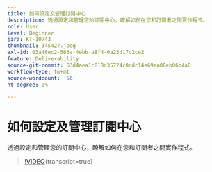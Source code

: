 ```yaml
---
title: 如何設定及管理訂閱中心
description: 透過設定和管理您的訂閱中心，瞭解如何在您和訂閱者之間實作程式。
role: User
level: Beginner
jira: KT-10743
thumbnail: 345427.jpeg
exl-id: 03a46ec2-563a-4ebb-a8f4-0a23d17c2ce2
feature: Deliverability
source-git-commit: 63d4aea1c818d35724c0cdc14e69ea00eb06b4a0
workflow-type: tm+mt
source-wordcount: '56'
ht-degree: 0%

---
```


# 如何設定及管理訂閱中心

透過設定和管理您的訂閱中心，瞭解如何在您和訂閱者之間實作程式。

>[!VIDEO](https://video.tv.adobe.com/v/345427/?quality=12&learn=on){transcript=true}
